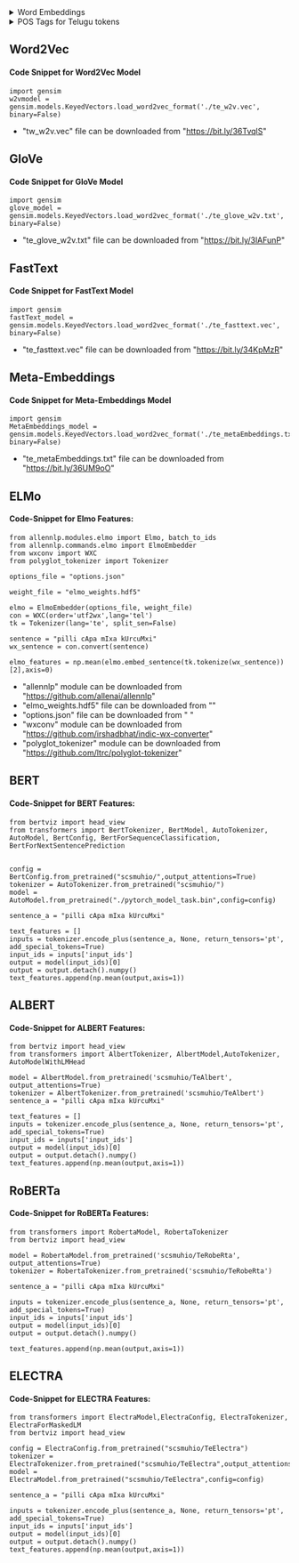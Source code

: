 <details>
<summary>Word Embeddings</summary>
	
* [Word2Vec](#word2vec)
* [GloVe](#glove)
* [FastText](#fasttext)
* [Meta-Embeddings](#meta-embeddings)
* [ELMo](#elmo)
* [BERT](#bert)
* [ALBERT](#albert)
* [RoBERTa](#roberta)
* [Electra](#electra)
</details>

<details>
  <summary>POS Tags for Telugu tokens</summary>

*  NLTK and Spacy currently have no support for Telugu POS tagging. 
*  This lead to rely on other sources for this task and hence we used a [source library](https://bitbucket.org/sivareddyg/telugu-part-of-speech-tagger/src/master/) performing this task. 
*  The author of this work is Siva Reddy an alumnus of IIIT-Hyderabad and IIITH-LTRC Lab.
* Check the ".ipnyb" files in "te_extract_pos" folder after extracting the zip file for understanding of how the POS tags were assigned
</details>


## Word2Vec
#### Code Snippet for Word2Vec Model
	import gensim
	w2vmodel = gensim.models.KeyedVectors.load_word2vec_format('./te_w2v.vec', binary=False)
* "tw_w2v.vec" file can be downloaded from "https://bit.ly/36TvqlS"

## GloVe
#### Code Snippet for GloVe Model
	import gensim
	glove_model = gensim.models.KeyedVectors.load_word2vec_format('./te_glove_w2v.txt', binary=False)
* "te_glove_w2v.txt" file can be downloaded from "https://bit.ly/3lAFunP"

## FastText
#### Code Snippet for FastText Model
	import gensim
	fastText_model = gensim.models.KeyedVectors.load_word2vec_format('./te_fasttext.vec', binary=False)
* "te_fasttext.vec" file can be downloaded from "https://bit.ly/34KpMzR"

## Meta-Embeddings
#### Code Snippet for Meta-Embeddings Model
	import gensim
	MetaEmbeddings_model = gensim.models.KeyedVectors.load_word2vec_format('./te_metaEmbeddings.txt', binary=False)
* "te_metaEmbeddings.txt" file can be downloaded from "https://bit.ly/36UM9oO" 


## ELMo

#### Code-Snippet for Elmo Features:
	from allennlp.modules.elmo import Elmo, batch_to_ids  
	from allennlp.commands.elmo import ElmoEmbedder  
	from wxconv import WXC  
	from polyglot_tokenizer import Tokenizer  
	  
	options_file = "options.json"  

	weight_file = "elmo_weights.hdf5"  

	elmo = ElmoEmbedder(options_file, weight_file)  
	con = WXC(order='utf2wx',lang='tel')  
	tk = Tokenizer(lang='te', split_sen=False)  
	  
	sentence = "pilli cApa mIxa kUrcuMxi"  
	wx_sentence = con.convert(sentence)  

	elmo_features = np.mean(elmo.embed_sentence(tk.tokenize(wx_sentence))[2],axis=0)

* "allennlp" module can be downloaded from "https://github.com/allenai/allennlp"
* "elmo_weights.hdf5" file can be downloaded from ""
* "options.json" file can be downloaded from " "
* "wxconv" module can be downloaded from "https://github.com/irshadbhat/indic-wx-converter"
* "polyglot_tokenizer" module can be downloaded from "https://github.com/ltrc/polyglot-tokenizer"


## BERT
#### Code-Snippet for BERT Features:
	from bertviz import head_view  
	from transformers import BertTokenizer, BertModel, AutoTokenizer, AutoModel, BertConfig, BertForSequenceClassification, BertForNextSentencePrediction  
  

	config = BertConfig.from_pretrained("scsmuhio/",output_attentions=True)  
	tokenizer = AutoTokenizer.from_pretrained("scsmuhio/")  
	model = AutoModel.from_pretrained("./pytorch_model_task.bin",config=config)  
	
	sentence_a = "pilli cApa mIxa kUrcuMxi"
	
	text_features = []
	inputs = tokenizer.encode_plus(sentence_a, None, return_tensors='pt', add_special_tokens=True)
	input_ids = inputs['input_ids']
	output = model(input_ids)[0]
	output = output.detach().numpy()
	text_features.append(np.mean(output,axis=1))




## ALBERT
#### Code-Snippet for ALBERT Features:  
	
	from bertviz import head_view
	from transformers import AlbertTokenizer, AlbertModel,AutoTokenizer, AutoModelWithLMHead

	model = AlbertModel.from_pretrained('scsmuhio/TeAlbert', output_attentions=True)
	tokenizer = AlbertTokenizer.from_pretrained('scsmuhio/TeAlbert')
	sentence_a = "pilli cApa mIxa kUrcuMxi"
	
	text_features = []
	inputs = tokenizer.encode_plus(sentence_a, None, return_tensors='pt', add_special_tokens=True)
	input_ids = inputs['input_ids']
	output = model(input_ids)[0]
	output = output.detach().numpy()
	text_features.append(np.mean(output,axis=1))


## RoBERTa
#### Code-Snippet for RoBERTa Features:

	from transformers import RobertaModel, RobertaTokenizer
	from bertviz import head_view

	model = RobertaModel.from_pretrained('scsmuhio/TeRobeRta', output_attentions=True)
	tokenizer = RobertaTokenizer.from_pretrained('scsmuhio/TeRobeRta')
	
	sentence_a = "pilli cApa mIxa kUrcuMxi"

	inputs = tokenizer.encode_plus(sentence_a, None, return_tensors='pt', add_special_tokens=True)
	input_ids = inputs['input_ids']
	output = model(input_ids)[0]
	output = output.detach().numpy()
	
	text_features.append(np.mean(output,axis=1))

## ELECTRA
#### Code-Snippet for ELECTRA Features:
	from transformers import ElectraModel,ElectraConfig, ElectraTokenizer, ElectraForMaskedLM
	from bertviz import head_view
	
	config = ElectraConfig.from_pretrained("scsmuhio/TeElectra")
	tokenizer = ElectraTokenizer.from_pretrained("scsmuhio/TeElectra",output_attentions=True)
	model = ElectraModel.from_pretrained("scsmuhio/TeElectra",config=config)
	
	sentence_a = "pilli cApa mIxa kUrcuMxi"
	
	inputs = tokenizer.encode_plus(sentence_a, None, return_tensors='pt', add_special_tokens=True)
	input_ids = inputs['input_ids']
	output = model(input_ids)[0]
	output = output.detach().numpy()
	text_features.append(np.mean(output,axis=1))


